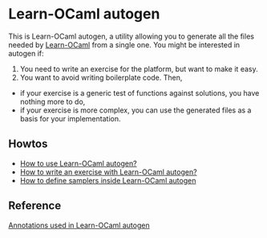 # Learn-OCaml autogen

This is Learn-OCaml autogen, a utility allowing you to generate all the files
needed by [Learn-OCaml](https://github.com/ocaml-sf/learn-ocaml) from a single
one. You might be interested in autogen if:
1) You need to write an exercise for the platform, but want to make it easy.
2) You want to avoid writing boilerplate code. Then,
  - if your exercise is a generic test of functions against solutions, you have
    nothing more to do,
  - if your exercise is more complex, you can use the generated files as a
    basis for your implementation.

## Howtos

- [How to use Learn-OCaml autogen?](doc/usage.md)
- [How to write an exercise with Learn-OCaml
  autogen?](doc/how-to-write-an-exercise-with-autogen.md)
- [How to define samplers inside Learn-OCaml
  autogen](doc/how-to-define-samplers.md)

## Reference

[Annotations used in Learn-OCaml autogen](doc/annotations.md)
